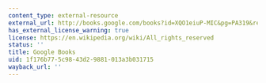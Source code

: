 ```yaml
---
content_type: external-resource
external_url: http://books.google.com/books?id=XQO1eiuP-MIC&pg=PA319&redir_esc=y#v=onepage&q&f=false
has_external_license_warning: true
license: https://en.wikipedia.org/wiki/All_rights_reserved
status: ''
title: Google Books
uid: 1f176b77-5c98-43d2-9881-013a3b031715
wayback_url: ''
---
```

